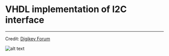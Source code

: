 # VHDL implementation of I2C interface
***
Credit: [Digikey Forum](https://forum.digikey.com/t/i2c-master-vhdl/12797)

![alt text](https://github.com/Jafarshamsi/FPGA/tree/main/02.RTL/02_RTL_I2C/Img/1.jepg)
